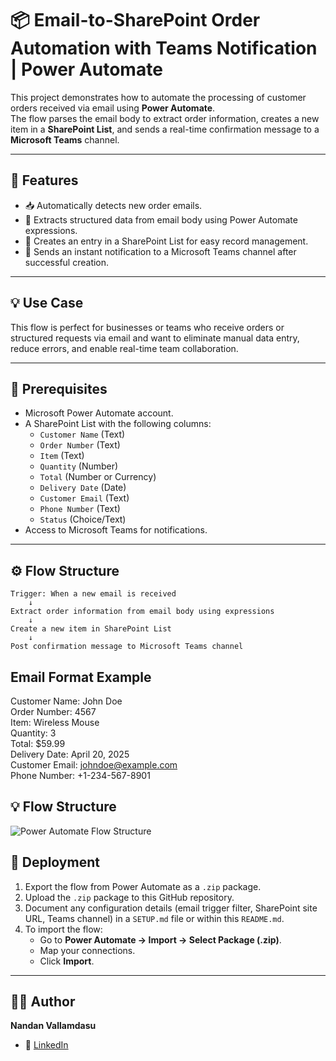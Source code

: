 # 📦 Email-to-SharePoint Order Automation with Teams Notification | Power Automate

This project demonstrates how to automate the processing of customer orders received via email using **Power Automate**.  
The flow parses the email body to extract order information, creates a new item in a **SharePoint List**, and sends a real-time confirmation message to a **Microsoft Teams** channel.

---

## 🚀 Features

- 📥 Automatically detects new order emails.
- 🧠 Extracts structured data from email body using Power Automate expressions.
- 💾 Creates an entry in a SharePoint List for easy record management.
- 💬 Sends an instant notification to a Microsoft Teams channel after successful creation.

---

## 💡 Use Case

This flow is perfect for businesses or teams who receive orders or structured requests via email and want to eliminate manual data entry, reduce errors, and enable real-time team collaboration.

---

## 🧰 Prerequisites

- Microsoft Power Automate account.
- A SharePoint List with the following columns:
    - `Customer Name` (Text)
    - `Order Number` (Text)
    - `Item` (Text)
    - `Quantity` (Number)
    - `Total` (Number or Currency)
    - `Delivery Date` (Date)
    - `Customer Email` (Text)
    - `Phone Number` (Text)
    - `Status` (Choice/Text)
- Access to Microsoft Teams for notifications.

---

## ⚙️ Flow Structure

```plaintext
Trigger: When a new email is received  
    ↓  
Extract order information from email body using expressions  
    ↓  
Create a new item in SharePoint List  
    ↓  
Post confirmation message to Microsoft Teams channel
```

## Email Format Example

Customer Name: John Doe  
Order Number: 4567  
Item: Wireless Mouse  
Quantity: 3  
Total: $59.99  
Delivery Date: April 20, 2025  
Customer Email: johndoe@example.com  
Phone Number: +1-234-567-8901  

## 💡 Flow Structure

![Power Automate Flow Structure]([Email-to-SharePoint_Order_Automation_Flow.png](https://github.com/nandan2003/Email-to-SharePoint-Order-Automation-with-Teams-Notification-Power-Automate/blob/0d503020fe946dbdbcc06c5abcfc0ffc19ac0f46/Email-to-SharePoint%20Order%20Automation%20Flow.png))

## 🧾 Deployment

1. Export the flow from Power Automate as a `.zip` package.
2. Upload the `.zip` package to this GitHub repository.
3. Document any configuration details (email trigger filter, SharePoint site URL, Teams channel) in a `SETUP.md` file or within this `README.md`.
4. To import the flow:
    - Go to **Power Automate → Import → Select Package (.zip)**.
    - Map your connections.
    - Click **Import**.

---

## 👨‍💻 Author

**Nandan Vallamdasu**  
- 💼 [LinkedIn](https://www.linkedin.com/in/nandan-vallamdasu)

